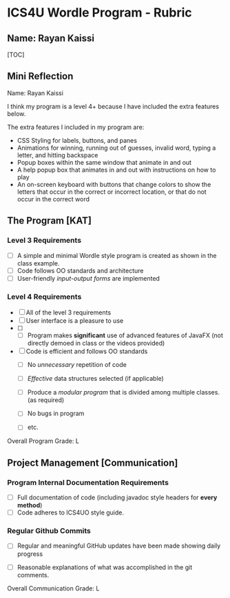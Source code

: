 # ICS4U Wordle Program - Rubric

## Name: Rayan Kaissi
[TOC]

## Mini Reflection

Name: Rayan Kaissi

I think my program is a level 4+ because I have included the extra features below.

The extra features I included in my program are:
- CSS Styling for labels, buttons, and panes
- Animations for winning, running out of guesses, invalid word, typing a letter, and hitting backspace
- Popup boxes within the same window that animate in and out
- A help popup box that animates in and out with instructions on how to play
- An on-screen keyboard with buttons that change colors to show the letters that occur in the correct or incorrect location, or that do not occur in the correct word


## The Program [KAT]
### Level 3 Requirements

- [ ] A simple and minimal Wordle style program is created as shown in the class example.
- [ ] Code follows OO standards and architecture
- [ ] User-friendly *input-output forms* are implemented

### Level 4 Requirements

- [ ] All of the level 3 requirements
- [ ] User interface is a pleasure to use
- [ ] - [ ] Program makes **significant** use of advanced features of JavaFX (not directly demoed in class or the videos provided)
- [ ] Code is efficient and follows OO standards
  - [ ] No *unnecessary* repetition of code
  - [ ] *Effective* data structures selected (if applicable)
  - [ ] Produce a *modular program* that is divided among multiple classes. (as required)
  - [ ] No bugs in program
  - [ ] etc.



Overall Program Grade: L



## Project Management [Communication]

### Program Internal Documentation Requirements

- [ ] Full documentation of code (including javadoc style headers for **every method**)
- [ ] Code adheres to ICS4UO style guide.

### Regular Github Commits

- [ ] Regular and meaningful GitHub updates have been made showing daily progress
- [ ] Reasonable explanations of what was accomplished in the git comments.


Overall Communication Grade: L
